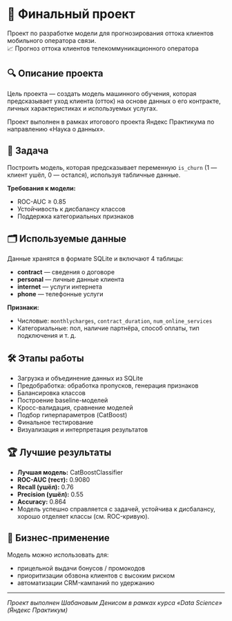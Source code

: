 # 🧠 Финальный проект

Проект по разработке модели для прогнозирования оттока клиентов мобильного оператора связи.  
📈 Прогноз оттока клиентов телекоммуникационного оператора

## 🔍 Описание проекта

Цель проекта — создать модель машинного обучения, которая предсказывает уход клиента (отток) на основе данных о его контракте, личных характеристиках и используемых услугах.

Проект выполнен в рамках итогового проекта Яндекс Практикума по направлению «Наука о данных».

## 🎯 Задача

Построить модель, которая предсказывает переменную `is_churn` (1 — клиент ушёл, 0 — остался), используя табличные данные.

**Требования к модели:**

- ROC-AUC ≥ 0.85  
- Устойчивость к дисбалансу классов  
- Поддержка категориальных признаков  

## 🗂 Используемые данные

Данные хранятся в формате SQLite и включают 4 таблицы:

- **contract** — сведения о договоре  
- **personal** — личные данные клиента  
- **internet** — услуги интернета  
- **phone** — телефонные услуги  

**Признаки:**

- Числовые: `monthlycharges`, `contract_duration`, `num_online_services`  
- Категориальные: пол, наличие партнёра, способ оплаты, тип подключения и т. д.

## 🛠 Этапы работы

- Загрузка и объединение данных из SQLite  
- Предобработка: обработка пропусков, генерация признаков  
- Балансировка классов  
- Построение baseline-моделей  
- Кросс-валидация, сравнение моделей  
- Подбор гиперпараметров (CatBoost)  
- Финальное тестирование  
- Визуализация и интерпретация результатов

## 🏆 Лучшие результаты

- **Лучшая модель:** CatBoostClassifier  
- **ROC-AUC (тест):** 0.9080  
- **Recall (ушёл):** 0.76  
- **Precision (ушёл):** 0.55  
- **Accuracy:** 0.864  
- Модель успешно справляется с задачей, устойчива к дисбалансу, хорошо отделяет классы (см. ROC-кривую).

## 📌 Бизнес-применение

Модель можно использовать для:

- прицельной выдачи бонусов / промокодов  
- приоритизации обзвона клиентов с высоким риском  
- автоматизации CRM-кампаний по удержанию

---
_Проект выполнен Шабановым Денисом в рамках курса «Data Science» (Яндекс Практикум)_
